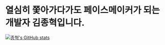 # 열심히 쫓아가다가도 페이스메이커가 되는 개발자 김종혁입니다.

[![종혁's GitHub stats](https://github-readme-stats.vercel.app/api?username=dawnmorning&theme=radical)](https://github.com/anuraghazra/github-readme-stats)
